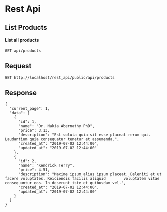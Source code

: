# Rest Api

## List Products

#### List all products
`GET api/products`

## Request
`GET http://localhost/rest_api/public/api/products`

## Response
~~~
{
  "current_page": 1,
  "data": [
    {
      "id": 1,
      "name": "Dr. Nakia Abernathy PhD",
      "price": 3.13,
      "description": "Est soluta quia sit esse placeat rerum qui. Laudantium quia consequatur tenetur et assumenda.",
      "created_at": "2019-07-02 12:44:00",
      "updated_at": "2019-07-02 12:44:00"
    },
    {
      "id": 2,
      "name": "Kendrick Terry",
      "price": 4.51,
      "description": "Maxime ipsum alias ipsum placeat. Deleniti et ut facere voluptates. Reiciendis facilis aliquid        voluptatem vitae consequuntur eos. In deserunt iste et quibusdam vel.",
      "created_at": "2019-07-02 12:44:00",
      "updated_at": "2019-07-02 12:44:00"
    }
  ]
}
~~~
